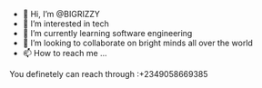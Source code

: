 - 👋 Hi, I’m @BIGRIZZY
- 👀 I’m interested in tech
- 🌱 I’m currently learning software engineering 
- 💞️ I’m looking to collaborate on bright minds all over the world
- 📫 How to reach me ...

You definetely can reach through :+2349058669385

<!---
BIGRIZZY/BIGRIZZY is a ✨ special ✨ repository because its `README.md` (this file) appears on your GitHub profile.
You can click the Preview link to take a look at your changes.
--->
